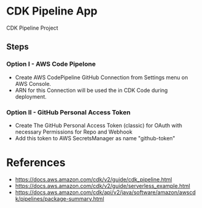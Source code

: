 # CDK Pipeline App
CDK Pipeline Project

## Steps
### Option I - AWS Code Pipelone
- Create AWS CodePipeline GitHub Connection from Settings menu on AWS Console.
- ARN for this Connection will be used the in CDK Code during deployment.
 
### Option II - GitHub Personal Access Token
- Create The GitHub Personal Access Token (classic) for OAuth with necessary Permissions for Repo and Webhook
- Add this token to AWS SecretsManager as name "github-token"

# References
- https://docs.aws.amazon.com/cdk/v2/guide/cdk_pipeline.html
- https://docs.aws.amazon.com/cdk/v2/guide/serverless_example.html
- https://docs.aws.amazon.com/cdk/api/v2/java/software/amazon/awscdk/pipelines/package-summary.html
